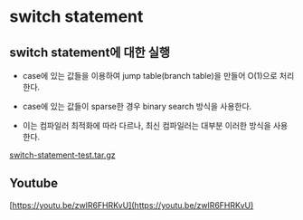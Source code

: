 switch statement
===

## switch statement에 대한 실행
* case에 있는 값들을 이용하여 jump table(branch table)을 만들어 O(1)으로 처리한다.

* case에 있는 값들이 sparse한 경우 binary search 방식을 사용한다.

* 이는 컴파일러 최적화에 따라 다르나, 최신 컴파일러는 대부분 이러한 방식을 사용한다.

[switch-statement-test.tar.gz](switch-statement-test.tar.gz)  

## Youtube
[https://youtu.be/zwlR6FHRKvU](https://youtu.be/zwlR6FHRKvU)
